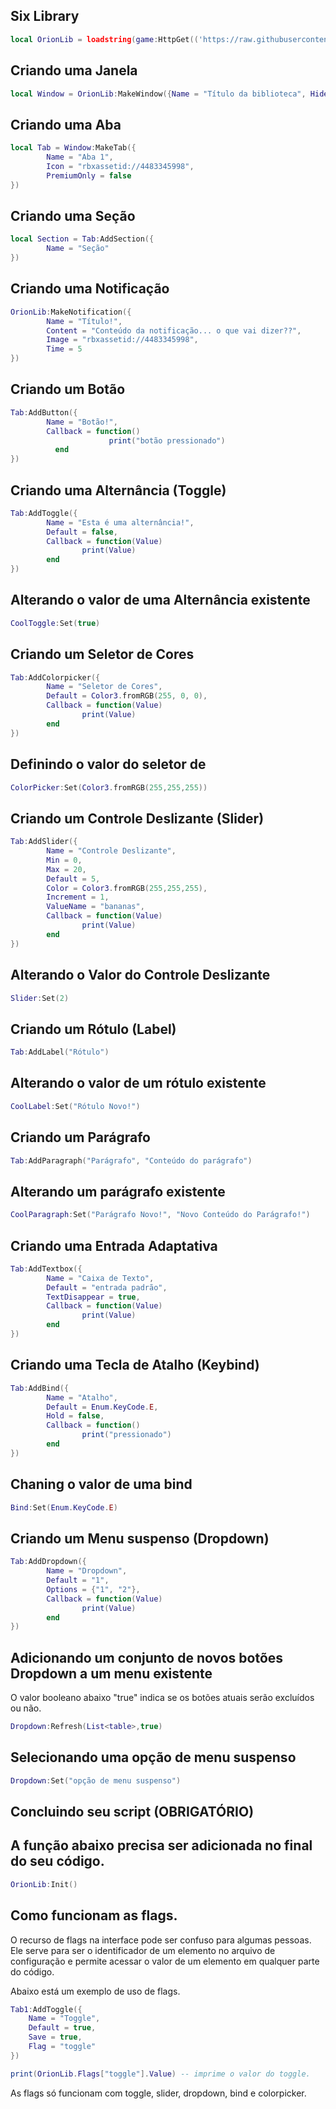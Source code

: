 ## Six Library
```lua
local OrionLib = loadstring(game:HttpGet(('https://raw.githubusercontent.com/ySixxNz/SixLib/LibraryV1/Source')))()
```
## Criando uma Janela
```lua
local Window = OrionLib:MakeWindow({Name = "Título da biblioteca", HidePremium = false, SaveConfig = true, ConfigFolder = "OrionTest"})
```

## Criando uma Aba
```lua
local Tab = Window:MakeTab({
        Name = "Aba 1",
        Icon = "rbxassetid://4483345998",
        PremiumOnly = false
})
```

## Criando uma Seção
```lua
local Section = Tab:AddSection({
        Name = "Seção"
})
```
## Criando uma Notificação
```lua
OrionLib:MakeNotification({
        Name = "Título!",
        Content = "Conteúdo da notificação... o que vai dizer??",
        Image = "rbxassetid://4483345998",
        Time = 5
})
```

## Criando um Botão
```lua
Tab:AddButton({
        Name = "Botão!",
        Callback = function()
                      print("botão pressionado")
          end    
})
```

## Criando uma Alternância (Toggle)
```lua
Tab:AddToggle({
        Name = "Esta é uma alternância!",
        Default = false,
        Callback = function(Value)
                print(Value)
        end    
})
```

## Alterando o valor de uma Alternância existente
```lua
CoolToggle:Set(true)
```

## Criando um Seletor de Cores
```lua
Tab:AddColorpicker({
        Name = "Seletor de Cores",
        Default = Color3.fromRGB(255, 0, 0),
        Callback = function(Value)
                print(Value)
        end          
})
```

## Definindo o valor do seletor de 
```lua
ColorPicker:Set(Color3.fromRGB(255,255,255))
```

## Criando um Controle Deslizante (Slider)
```lua
Tab:AddSlider({
        Name = "Controle Deslizante",
        Min = 0,
        Max = 20,
        Default = 5,
        Color = Color3.fromRGB(255,255,255),
        Increment = 1,
        ValueName = "bananas",
        Callback = function(Value)
                print(Value)
        end    
})
```

## Alterando o Valor do Controle Deslizante
```lua
Slider:Set(2)
```

## Criando um Rótulo (Label)

```lua
Tab:AddLabel("Rótulo")
```

## Alterando o valor de um rótulo existente
```lua
CoolLabel:Set("Rótulo Novo!")
```


## Criando um Parágrafo
```lua
Tab:AddParagraph("Parágrafo", "Conteúdo do parágrafo")
```

## Alterando um parágrafo existente
```lua
CoolParagraph:Set("Parágrafo Novo!", "Novo Conteúdo do Parágrafo!")
```

## Criando uma Entrada Adaptativa
```lua
Tab:AddTextbox({
        Name = "Caixa de Texto",
        Default = "entrada padrão",
        TextDisappear = true,
        Callback = function(Value)
                print(Value)
        end          
})
```


## Criando uma Tecla de Atalho (Keybind)
```lua
Tab:AddBind({
        Name = "Atalho",
        Default = Enum.KeyCode.E,
        Hold = false,
        Callback = function()
                print("pressionado")
        end    
})
```

## Chaning o valor de uma bind
```lua
Bind:Set(Enum.KeyCode.E)
```

## Criando um Menu suspenso (Dropdown)
```lua
Tab:AddDropdown({
        Name = "Dropdown",
        Default = "1",
        Options = {"1", "2"},
        Callback = function(Value)
                print(Value)
        end    
})
```

## Adicionando um conjunto de novos botões Dropdown a um menu existente

O valor booleano abaixo "true" indica se os botões atuais serão excluídos ou não.

```lua
Dropdown:Refresh(List<table>,true)
```


## Selecionando uma opção de menu suspenso
```lua
Dropdown:Set("opção de menu suspenso")
```

## Concluindo seu script (OBRIGATÓRIO)
## A função abaixo precisa ser adicionada no final do seu código.

```lua
OrionLib:Init()
```

## Como funcionam as flags.
O recurso de flags na interface pode ser confuso para algumas pessoas. Ele serve para ser o identificador de um elemento no arquivo de configuração e permite acessar o valor de um elemento em qualquer parte do código.
 
 Abaixo está um exemplo de uso de flags.
 ```lua
 Tab1:AddToggle({
     Name = "Toggle",
     Default = true,
     Save = true,
     Flag = "toggle"
 })
 ```
 
 ```lua
 print(OrionLib.Flags["toggle"].Value) -- imprime o valor do toggle.
 ```

As flags só funcionam com toggle, slider, dropdown, bind e colorpicker.

